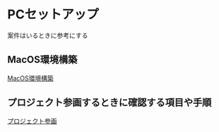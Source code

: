 # PCセットアップ

案件はいるときに参考にする

## MacOS環境構築

[MacOS環境構築](./SET_UP.md)


## プロジェクト参画するときに確認する項目や手順

[プロジェクト参画](./PROJECT_ENTRY.md)
